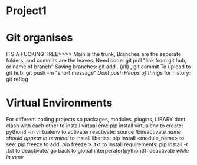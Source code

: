 # Project1 
# Git organises 
ITS A FUCKING TREE>>>> Main is the trunk, Branches are the seperate folders, and commits are the leaves. 
Need code: git pull "link from git hub, or name of branch" 
Saving branches: git add . (all) , 
    git commit 
To upload to git hub: git push -m "short message"   *Dont push Heaps of things* 
for history: git reflog

# Virtual Environments 
For different coding projects so packages, modules, plugins, LIBARY dont clash with each other 
 to install virtual env: pip install virtualenv 
    to create: python3 -m virtualenv <name>
    to activate/ reactivate: source <name>/bin/activate       *name should appear in terminal* 
    to install libaries: pip install <module_name> 
    to see: pip freeze 
    to add: pip freeze > <name>.txt 
    to install requirements: pip install -r <name>.txt 
    to deactivate/ go back to global interperater(python3): deactivate *while in venv*  


